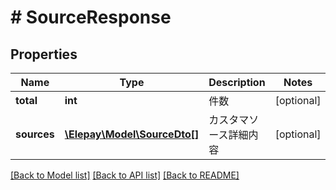 # # SourceResponse

## Properties

Name | Type | Description | Notes
------------ | ------------- | ------------- | -------------
**total** | **int** | 件数 | [optional]
**sources** | [**\Elepay\Model\SourceDto[]**](SourceDto.md) | カスタマソース詳細内容 | [optional]

[[Back to Model list]](../../README.md#models) [[Back to API list]](../../README.md#endpoints) [[Back to README]](../../README.md)
